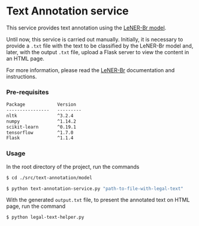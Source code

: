 # Text Annotation service

This service provides text annotation using the [LeNER-Br model](https://github.com/peluz/lener-br).

Until now, this service is carried out manually. Initially, it is necessary to provide a `.txt` file with the text to be classified by the LeNER-Br model and, later, with the output `.txt` file, upload a Flask server to view the content in an HTML page.

For more information, please read the [LeNER-Br](https://github.com/peluz/lener-br/blob/master/README.md) documentation and instructions.

### Pre-requisites

```txt
Package            Version
----------------   ---------
nltk               ^3.2.4
numpy              ^1.14.2
scikit-learn       ^0.19.1
tensorflow         ^1.7.0
Flask              ^1.1.4
```

### Usage

In the root directory of the project, run the commands

```bash
$ cd ./src/text-annotation/model
```
```bash
$ python text-annotation-service.py "path-to-file-with-legal-text"
```

With the generated `output.txt` file, to present the annotated text on HTML page, run the command

```bash
$ python legal-text-helper.py
```
